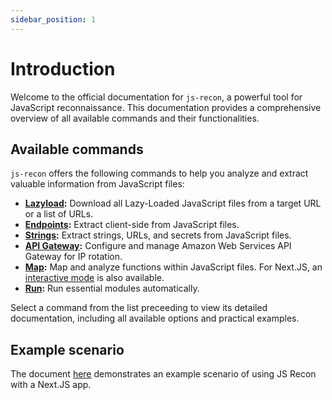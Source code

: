 ```yaml
---
sidebar_position: 1
---
```


# Introduction

Welcome to the official documentation for `js-recon`, a powerful tool for JavaScript reconnaissance. This documentation provides a comprehensive overview of all available commands and their functionalities.

## Available commands

`js-recon` offers the following commands to help you analyze and extract valuable information from JavaScript files:

- **[Lazyload](./modules/lazyload.md):** Download all Lazy-Loaded JavaScript files from a target URL or a list of URLs.
- **[Endpoints](./modules/endpoints.md):** Extract client-side from JavaScript files.
- **[Strings](./modules/strings.md):** Extract strings, URLs, and secrets from JavaScript files.
- **[API Gateway](./modules/api-gateway.md):** Configure and manage Amazon Web Services API Gateway for IP rotation.
- **[Map](./modules/map.md):** Map and analyze functions within JavaScript files. For Next.JS, an [interactive mode](./modules/interactive_mode/next-js.md) is also available.
- **[Run](./modules/run.md):** Run essential modules automatically.

Select a command from the list preceeding to view its detailed documentation, including all available options and practical examples.

## Example scenario

The document [here](./example-scenarios/next-js.md) demonstrates an example scenario of using JS Recon with a Next.JS app.
